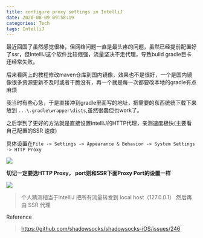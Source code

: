 ```yaml
---
title: configure proxy settings in IntelliJ
date: 2020-08-09 09:58:19
categories: Tech
tags: IntelliJ
---
```


最近回国了虽然感觉很棒，但网络问题一直是最头疼的问题，虽然已经提前配置好了ssr，但IntelliJ这个软件比较倔强，流量坚决不走代理，导致build gradle巨卡还经常失败。

后来看网上的教程修改maven仓库到国内镜像，效果也不是很好，一个是国内镜像很多资源更新不及时或者干脆没有，再一个就是每一次都要改本地的gradle有点麻烦

我当时有些心急，于是直接冲到gradle里面写的地址，把需要的东西统统下载下来放到 `...\.gradle\wrapper\dists`,虽然很蠢但也work了。

之后学到了更好的方法就是直接设置intelliJ的HTTP代理，亲测速度极快(主要看自己配置的SSR 速度)

<!--more -->

具体设置在`File -> Settings -> Appearance & Behavior -> System Settings -> HTTP Proxy`

![](../../../../assets/pic/6_1.png)

**切记一定要选HTTP Proxy， port则和SSR下面Proxy Port的设置一样**

![](../../../../assets/pic/6_2.png)

> 个人猜测相当于IntelliJ 把所有流量转发到 local host（127.0.0.1） 然后再由 SSR 代理

Reference
>   https://github.com/shadowsocks/shadowsocks-iOS/issues/246


